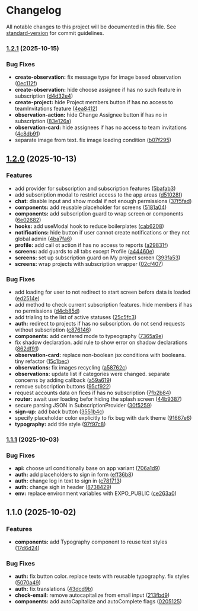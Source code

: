 # Changelog

All notable changes to this project will be documented in this file. See [standard-version](https://github.com/conventional-changelog/standard-version) for commit guidelines.

### [1.2.1](https://github.com/safety-lens/mobile/compare/v1.2.0...v1.2.1) (2025-10-15)


### Bug Fixes

* **create-observation:** fix message type for image based observation ([0ec112f](https://github.com/safety-lens/mobile/commit/0ec112f45cf1a7943a62520e29203a6fd4545748))
* **create-observation:** hide choose assignee if has no such feature in subscription ([d4d32e4](https://github.com/safety-lens/mobile/commit/d4d32e4b148ca9bc71b2d0c1c49b3686c006808e))
* **create-project:** hide Project members button if has no access to teamInvitations feature ([4ea8412](https://github.com/safety-lens/mobile/commit/4ea84123a6f8a4e48c5fbe4fe026a62b9435c3e3))
* **observation-action:** hide Change Assignee button if has no in subscription ([83e126a](https://github.com/safety-lens/mobile/commit/83e126acfc477dcf5861ff0a8c028ab6ada6e596))
* **observation-card:** hide assignees if has no access to team invitations ([4c8db91](https://github.com/safety-lens/mobile/commit/4c8db919dacfa01edf210e9359bc8d6b32a68ce2))
* separate image from text. fix image loading condition ([b07f295](https://github.com/safety-lens/mobile/commit/b07f2958344f75cf7c4abae1baca306202b5c647))

## [1.2.0](https://github.com/safety-lens/mobile/compare/v1.1.1...v1.2.0) (2025-10-13)


### Features

* add provider for subscription and subscription features ([5bafab3](https://github.com/safety-lens/mobile/commit/5bafab3db4e4070abee2c4c715c942335a668b3e))
* add subscription modal to restrict access to the app areas ([d51028f](https://github.com/safety-lens/mobile/commit/d51028f09c3e0e9e223e7f19fe66a0d09b31c2ce))
* **chat:** disable input and show modal if not enough permissions ([37f5fad](https://github.com/safety-lens/mobile/commit/37f5fadf1d89c6c1274773950fdcc4bb87181724))
* **components:** add reusable placeholder for screens ([5181a04](https://github.com/safety-lens/mobile/commit/5181a044ed083309e9b85e43c262b3c1e85c66b3))
* **components:** add subscription guard to wrap screen or components ([6e02682](https://github.com/safety-lens/mobile/commit/6e02682617ed8758ae026952e3d4218797b4124b))
* **hooks:** add useModal hook to reduce boilerplates ([cab6208](https://github.com/safety-lens/mobile/commit/cab6208d6769b84bafa49853c1f610b7ce89e739))
* **notifications:** hide button if user cannot create notifications or they not global admin ([4ba7fa6](https://github.com/safety-lens/mobile/commit/4ba7fa6ce60acd426a21ae8845900117a2116f75))
* **profile:** add call ot action if has no access to reports ([a29831f](https://github.com/safety-lens/mobile/commit/a29831faa89a6b8d65f365e4eb485319120866a2))
* **screens:** add guards to all tabs except Profile ([a44460e](https://github.com/safety-lens/mobile/commit/a44460e2c5321193a0e7f2f3692416718b9bf3f3))
* **screens:** set up subscription guard on My project screen ([393fa53](https://github.com/safety-lens/mobile/commit/393fa535a38e5352e62df82ffe20a129d17e2748))
* **screens:** wrap projects with subscription wrapper ([02cf407](https://github.com/safety-lens/mobile/commit/02cf407c4dd3a4adde8ed68d4e1161a536a5059a))


### Bug Fixes

* add loading for user to not redirect to start screen befora data is loaded ([ed2514e](https://github.com/safety-lens/mobile/commit/ed2514ed7abf6890e2021317b6e17c75705247dd))
* add method to check current subscription features. hide members if has no permissions ([d4cb85d](https://github.com/safety-lens/mobile/commit/d4cb85db3e419325803a0ddf4022994bac1b747c))
* add trialing to the list of active statuses ([25c5fc3](https://github.com/safety-lens/mobile/commit/25c5fc37d29195bfda49461400ef6515b3c6fa10))
* **auth:** redirect to projects if has no subscription. do not send requests without subscription ([c876146](https://github.com/safety-lens/mobile/commit/c876146734345c17256e62536fd3eced442f4547))
* **components:** add centered mode to typeography ([7365a9e](https://github.com/safety-lens/mobile/commit/7365a9e6077b5c172b8100db1008bef2a68c5553))
* fix shadow declaration. add rule to show error on shadow declarations ([862df91](https://github.com/safety-lens/mobile/commit/862df9169ed3f93417541cf6ad0777967d92d0fa))
* **observation-card:** replace non-boolean jsx conditions with booleans. tiny refactor ([15c1bec](https://github.com/safety-lens/mobile/commit/15c1bec04a3bdbba5c9369eb4e004e087c7fc433))
* **observations:** fix images recycling ([a58762c](https://github.com/safety-lens/mobile/commit/a58762c2c3736730e0bf50394c833d9d31e70b16))
* **observations:** update list if categories were changed. separate concerns by adding callback ([a59a619](https://github.com/safety-lens/mobile/commit/a59a6196b1d6dde37ebd06c1a4774e1f3585c5ea))
* remove subscription buttons ([95cf922](https://github.com/safety-lens/mobile/commit/95cf9220fbaf6211f293edcb3625a481e24e71d1))
* request accounts data on fices if has no subscription ([7fb2b84](https://github.com/safety-lens/mobile/commit/7fb2b84e72c566dfc6deb4af7b4f53e30837dde5))
* **router:** await user loading befor hiding the splash screen ([44b9387](https://github.com/safety-lens/mobile/commit/44b938700ed9b8b19dae1442d1daddc64f105ab8))
* secure parsing JSON in SubscriptionProvider ([30f5259](https://github.com/safety-lens/mobile/commit/30f52596b3e3bf1a5c0eb4492f0ca5b318430f96))
* **sign-up:** add back button ([3551b4c](https://github.com/safety-lens/mobile/commit/3551b4cdfed197e5807ddd333d0255f9a1b5f8e7))
* specify placeholder color explicitly to fix bug with dark theme ([91667e6](https://github.com/safety-lens/mobile/commit/91667e6b84ff741da81adab09b7e2b97d9208749))
* **typography:** add title style ([97f97c8](https://github.com/safety-lens/mobile/commit/97f97c89dfcfee2bfc944388152ac2ba00a58fe4))

### [1.1.1](https://github.com/safety-lens/mobile/compare/v1.1.0...v1.1.1) (2025-10-03)


### Bug Fixes

* **api:** choose url conditionally base on app variant ([706a1d9](https://github.com/safety-lens/mobile/commit/706a1d938e898f8219bb4fdbf9cb5e755a4dac73))
* **auth:** add placeholders to sign in form ([eff36b8](https://github.com/safety-lens/mobile/commit/eff36b89598985dead20d37ea779c97cea4792ce))
* **auth:** change log in text to sign in ([c781713](https://github.com/safety-lens/mobile/commit/c7817135070764f6b376cabf602adb22b8be3708))
* **auth:** change sigh in header ([8738429](https://github.com/safety-lens/mobile/commit/87384296950e2a8fc41cc1bacc6c6a00d5f04259))
* **env:** replace environment variables with EXPO_PUBLIC ([ce263a0](https://github.com/safety-lens/mobile/commit/ce263a021ce7a5aabe6b317e929a6f9fdc89c17d))

## 1.1.0 (2025-10-02)


### Features

* **components:** add Typography component to reuse text styles ([17d6d24](https://github.com/safety-lens/mobile/commit/17d6d24a1f2f05f936b8278aa2858bceefde8520))


### Bug Fixes

* **auth:** fix button color. replace texts with reusable typography. fix styles ([5070a49](https://github.com/safety-lens/mobile/commit/5070a496cc89e94a4e642db2457c454123b6b954))
* **auth:** fix translations ([43dcd9b](https://github.com/safety-lens/mobile/commit/43dcd9b13dabf73af6e11f750f5654587f3c9f9c))
* **check-email:** remove autocapitalize from email input ([213fbd9](https://github.com/safety-lens/mobile/commit/213fbd9ff662c5acf60ffcc4a829987e51b0eadd))
* **components:** add autoCapitalize and autoComplete flags ([0205125](https://github.com/safety-lens/mobile/commit/0205125237095e2062173c5a23b792281e09f1af))
